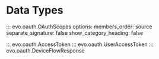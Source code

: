 # Data Types

::: evo.oauth.OAuthScopes
    options:
        members_order: source
        separate_signature: false
        show_category_heading: false

::: evo.oauth.AccessToken
::: evo.oauth.UserAccessToken
::: evo.oauth.DeviceFlowResponse
